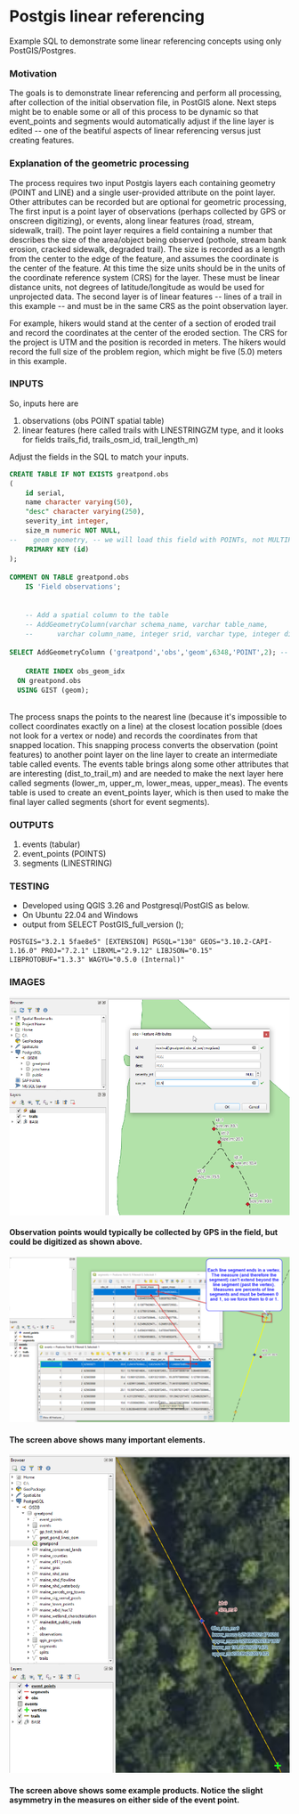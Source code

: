 # Postgis linear referencing

Example SQL to demonstrate some linear referencing concepts using only PostGIS/Postgres. 

### Motivation
The goals is to demonstrate linear referencing and perform all processing, after collection of the initial observation file, in PostGIS alone. Next steps might be to enable some or all of this process to be dynamic so that event_points and segments would automatically adjust if the line layer is edited -- one of the beatiful aspects of linear referencing versus just creating features.


### Explanation of the geometric processing

The process requires two input Postgis layers each containing geometry (POINT and LINE) and a single user-provided attribute on the point layer. Other attributes can be recorded but are optional for geometric processing, The first input is a point layer of observations (perhaps collected by GPS or onscreen digitizing), or events, along linear features (road, stream, sidewalk, trail). The point layer requires a field containing a number that describes the size of the area/object being observed (pothole, stream bank erosion, cracked sidewalk, degraded trail). The size is recorded as a length from the center to the edge of the feature, and assumes the coordinate is the center of the feature. At this time the size units should be in the units of the coordinate reference system (CRS) for the layer. These must be linear distance units, not degrees of latitude/longitude as would be used for unprojected data. The second layer is of linear features -- lines of a trail in this example -- and must be in the same CRS as the point observation layer.

For example, hikers would stand at the center of a section of eroded trail and record the coordinates at the center of the eroded section. The CRS for the project is UTM and the position is recorded in meters. The hikers would record the full size of the problem region, which might be five (5.0) meters in this example.

### INPUTS

So, inputs here are 
 1. observations (obs POINT spatial table) 
 2. linear features (here called trails with LINESTRINGZM type, and it looks for fields trails_fid,   trails_osm_id, trail_length_m)
 
Adjust the fields in the SQL to match your inputs.

```sql
CREATE TABLE IF NOT EXISTS greatpond.obs
(
    id serial,
    name character varying(50),
    "desc" character varying(250),
    severity_int integer,
    size_m numeric NOT NULL,
--    geom geometry, -- we will load this field with POINTs, not MULTIPOINTs
    PRIMARY KEY (id)
);

COMMENT ON TABLE greatpond.obs
    IS 'Field observations';
	
		
	-- Add a spatial column to the table
	-- AddGeometryColumn(varchar schema_name, varchar table_name, 
	-- 		varchar column_name, integer srid, varchar type, integer dimension, boolean use_typmod=true);

SELECT AddGeometryColumn ('greatpond','obs','geom',6348,'POINT',2); -- EPSG:6348 - NAD83(2011) / UTM zone 19N
	
	CREATE INDEX obs_geom_idx
  ON greatpond.obs
  USING GIST (geom);
  
  ```

The process snaps the points to the nearest line (because it's impossible to collect coordinates exactly on a line) at the closest location possible (does not look for a vertex or node) and records the coordinates from that snapped location. This snapping process converts the observation (point features) to another point layer on the line layer to create an intermediate table called events. The events table brings along some other attributes that are interesting (dist_to_trail_m) and are needed to make the next layer here called segments (lower_m, upper_m, lower_meas, upper_meas). The events table is used to create an event_points layer, which is then used to make the final layer called segments (short for event segments).

### OUTPUTS

 1. events (tabular)
 2. event_points (POINTS)
 3. segments (LINESTRING)

### TESTING

 * Developed using QGIS 3.26 and Postgresql/PostGIS as below.
 * On Ubuntu 22.04 and Windows
 * output from SELECT PostGIS_full_version ();

```
POSTGIS="3.2.1 5fae8e5" [EXTENSION] PGSQL="130" GEOS="3.10.2-CAPI-1.16.0" PROJ="7.2.1" LIBXML="2.9.12" LIBJSON="0.15" LIBPROTOBUF="1.3.3" WAGYU="0.5.0 (Internal)"
```
### IMAGES

![Observation Points](/static/obs_points.png)
 #### Observation points would typically be collected by GPS in the field, but could be digitized as shown above.

![Outputs and negative fixes](static/negative_meas_fix.png)
#### The screen above shows many important elements. 

![Example Products](static/example_ref.png)
#### The screen above shows some example products. Notice the slight asymmetry in the measures on either side of the event point. 
